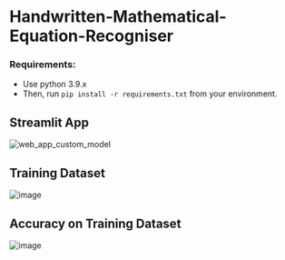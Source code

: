 # Handwritten-Mathematical-Equation-Recogniser
### Requirements:
- Use python 3.9.x
- Then, run `pip install -r requirements.txt` from your environment.
## Streamlit App
![web_app_custom_model](https://user-images.githubusercontent.com/61639823/182600439-1e5bd364-dc5c-4a1c-830c-839b794a0800.png)

## Training Dataset
![image](https://user-images.githubusercontent.com/61639823/212653756-67f7eeb1-00fa-47ee-93c3-de94206ed19d.png)

## Accuracy on Training Dataset
![image](https://user-images.githubusercontent.com/61639823/212654160-3891fb73-7e99-46c1-9de9-0ad989aaa740.png)
